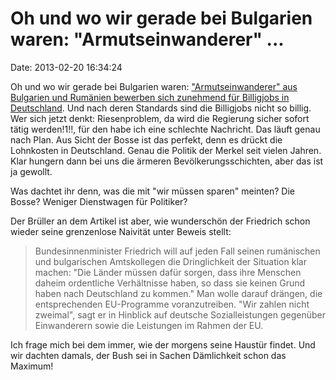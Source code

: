 Oh und wo wir gerade bei Bulgarien waren: \"Armutseinwanderer\" \...
====================================================================

Date: 2013-02-20 16:34:24

Oh und wo wir gerade bei Bulgarien waren: [\"Armutseinwanderer\" aus
Bulgarien und Rumänien bewerben sich zunehmend für Billigjobs in
Deutschland](http://www.heute.de/Es-kommen-nicht-nur-Roma-es-kommen-auch-Akademiker-26691924.html).
Und nach deren Standards sind die Billigjobs nicht so billig. Wer sich
jetzt denkt: Riesenproblem, da wird die Regierung sicher sofort tätig
werden!1!!, für den habe ich eine schlechte Nachricht. Das läuft genau
nach Plan. Aus Sicht der Bosse ist das perfekt, denn es drückt die
Lohnkosten in Deutschland. Genau die Politik der Merkel seit vielen
Jahren. Klar hungern dann bei uns die ärmeren Bevölkerungsschichten,
aber das ist ja gewollt.

Was dachtet ihr denn, was die mit \"wir müssen sparen\" meinten? Die
Bosse? Weniger Dienstwagen für Politiker?

Der Brüller an dem Artikel ist aber, wie wunderschön der Friedrich schon
wieder seine grenzenlose Naivität unter Beweis stellt:

> Bundesinnenminister Friedrich will auf jeden Fall seinen rumänischen
> und bulgarischen Amtskollegen die Dringlichkeit der Situation klar
> machen: \"Die Länder müssen dafür sorgen, dass ihre Menschen daheim
> ordentliche Verhältnisse haben, so dass sie keinen Grund haben nach
> Deutschland zu kommen.\" Man wolle darauf drängen, die entsprechenden
> EU-Programme voranzutreiben. \"Wir zahlen nicht zweimal\", sagt er in
> Hinblick auf deutsche Sozialleistungen gegenüber Einwanderern sowie
> die Leistungen im Rahmen der EU.

Ich frage mich bei dem immer, wie der morgens seine Haustür findet. Und
wir dachten damals, der Bush sei in Sachen Dämlichkeit schon das
Maximum!
